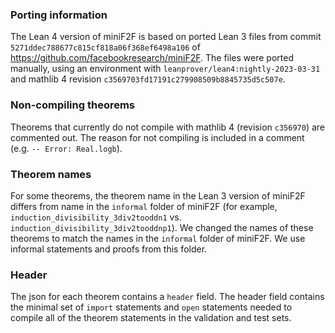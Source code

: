 
### Porting information
The Lean 4 version of miniF2F is based on ported Lean 3 files from commit `5271ddec788677c815cf818a06f368ef6498a106` of https://github.com/facebookresearch/miniF2F. The files were ported manually, using an environment with `leanprover/lean4:nightly-2023-03-31` and mathlib 4 revision `c3569703fd17191c279908509b8845735d5c507e`.

### Non-compiling theorems
Theorems that currently do not compile with mathlib 4 (revision `c356970`) are commented out. The reason for not compiling is included in a comment (e.g. `-- Error: Real.logb`).

### Theorem names
For some theorems, the theorem name in the Lean 3 version of miniF2F differs from name in the `informal` folder of miniF2F (for example, `induction_divisibility_3div2tooddn1` vs. `induction_divisibility_3div2tooddnp1`). We changed the names of these theorems to match the names in the `informal` folder of miniF2F. We use informal statements and proofs from this folder.

### Header
The json for each theorem contains a `header` field. The header field contains the minimal set of `import` statements and `open` statements needed to compile all of the theorem statements in the validation and test sets. 
